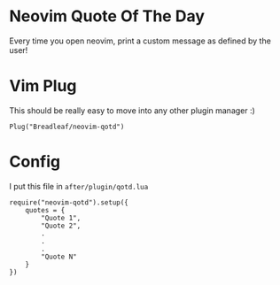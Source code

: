 # Neovim Quote Of The Day

Every time you open neovim, print a custom message as defined by the user!

# Vim Plug

This should be really easy to move into any other plugin manager :)

```
Plug("Breadleaf/neovim-qotd")
```

# Config

I put this file in `after/plugin/qotd.lua`

```
require("neovim-qotd").setup({
    quotes = {
        "Quote 1",
        "Quote 2",
        .
        .
        .
        "Quote N"
    }
})
```
